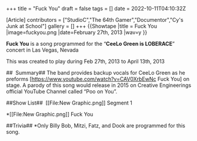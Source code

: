+++
title = "Fuck You"
draft = false
tags = []
date = 2022-10-11T04:10:32Z

[Article]
contributors = ["StudioC","The 64th Gamer","Documentor","Cy's Junk at School"]
gallery = []
+++
{{Showtape
|title = Fuck You
|image=fuckyou.png
|date=February 27th, 2013
|wav=y
}}

**Fuck You** is a song programmed for the “**CeeLo Green is LOBERACE**” concert in Las Vegas, Nevada

This was created to play during Feb 27th, 2013 to April 13th, 2013 

##  Summary##
The band provides backup vocals for CeeLo Green as he preforms [https://www.youtube.com/watch?v=CAV0XrbEwNc Fuck You] on stage. A parody of this song would release in 2015 on Creative Engineerings official YouTube Channel called “Poo on You”.

##Show List##
 [[File:New Graphic.png]] Segment 1

*[[File:New Graphic.png]] Fuck You

##Trivia##
*Only Billy Bob, Mitzi, Fatz, and Dook are programmed for this song.